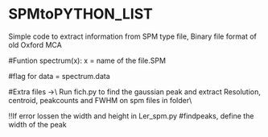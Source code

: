 # SPMtoPYTHON_LIST
Simple code to extract information from SPM type file, Binary file format of old Oxford MCA

#Funtion spectrum(x):  x = name of the file.SPM

#flag for data = spectrum.data


#Extra files ->\\
Run fich.py to find the gaussian peak and extract Resolution, centroid, peakcounts and FWHM on spm files in folder\\

!!If error lossen the width and height in Ler_spm.py #findpeaks, define the width of the peak 

